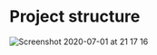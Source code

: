 # Project structure
![Screenshot 2020-07-01 at 21 17 16](https://user-images.githubusercontent.com/57366310/86289520-c4167d80-bbe3-11ea-8cc0-3d464a02fabb.png)

